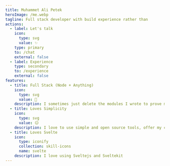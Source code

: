 ```yaml
---
title: Muhammet Ali Petek
heroImage: /me.webp
tagline: Full stack developer with build experience rather than
actions:
  - label: Let's talk
    icon:
      type: svg
      value: ✨
    type: primary
    to: /chat
    external: false
  - label: Experience
    type: secondary
    to: /experience
    external: false
features:
  - title: Full Stack (Node + Anything)
    icon:
      type: svg
      value: 🫡
    description: I sometimes just delete the modules I wrote to prove myself I can rewrite the thing once it is figured out.
  - title: Loves Simplicity
    icon:
      type: svg
      value: 😑
    description: I love to use simple and open source tools, offer my clients cheap and open source solutions.
  - title: Loves Svelte
    icon:
      type: iconify
      collection: skill-icons
      name: svelte
    description: I love using Sveltejs and Sveltekit
---
```

